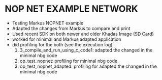 #	NOP NET EXAMPLE NETWORK  #
* Testing Markus NOPNET example
* Adapted the changes from Markus to compare and print
* Used recent SDK on both newer and older Khadas Image (SD Card)
* worked for minimal and Markus adapted application
* did profiling for the both (see the execution log)
	1. 3_compile_and_run_using_c_code1:  adapted the changed in the minimal nbg code
	2. op_test_nopnet: profiling for minimal nbg code
	3. op_test_nopnet_adapted: profiling for adapted the changed in the minimal nbg code
